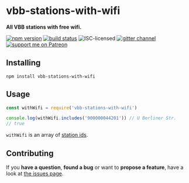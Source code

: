 # vbb-stations-with-wifi

**All VBB stations with free wifi.**

[![npm version](https://img.shields.io/npm/v/vbb-stations-with-wifi.svg)](https://www.npmjs.com/package/vbb-stations-with-wifi)
[![build status](https://img.shields.io/travis/derhuerst/vbb-stations-with-wifi.svg)](https://travis-ci.org/derhuerst/vbb-stations-with-wifi)
![ISC-licensed](https://img.shields.io/github/license/derhuerst/vbb-stations-with-wifi.svg)
[![gitter channel](https://badges.gitter.im/derhuerst/vbb-rest.svg)](https://gitter.im/derhuerst/vbb-rest)
[![support me on Patreon](https://img.shields.io/badge/support%20me-on%20patreon-fa7664.svg)](https://patreon.com/derhuerst)


## Installing

```shell
npm install vbb-stations-with-wifi
```


## Usage

```js
const withWifi = require('vbb-stations-with-wifi')

console.log(withWifi.includes('900000044201')) // U Berliner Str.
// true
```

`withWifi` is an array of [station ids](https://github.com/derhuerst/vbb-stations#vbb-stations-).


## Contributing

If you **have a question**, **found a bug** or want to **propose a feature**, have a look at [the issues page](https://github.com/derhuerst/location/issues).
